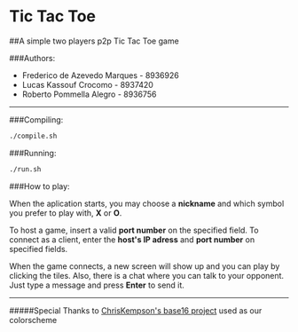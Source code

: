 Tic Tac Toe
===========
##A simple two players p2p Tic Tac Toe game

###Authors:

* Frederico de Azevedo Marques - 8936926
* Lucas Kassouf Crocomo	       - 8937420
* Roberto Pommella Alegro      - 8936756

* * *

###Compiling:
	
```bash
./compile.sh
```

###Running:
    
```bash
./run.sh
```

###How to play:
	
When the aplication starts, you may choose a **nickname** and which symbol you prefer to play with, **X** or **O**.

To host a game, insert a valid **port number** on the specified field.
To connect as a client, enter the **host's IP adress** and **port number** on specified fields.

When the game connects, a new screen will show up and you can play by clicking the tiles. 
Also, there is a chat where you can talk to your opponent. Just type a message and press **Enter** to send it.
	
* * *

#####Special Thanks to [ChrisKempson's base16 project](https://github.com/chriskempson/base16) used as our colorscheme
